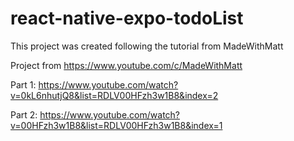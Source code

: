 # react-native-expo-todoList
This project was created following the tutorial from MadeWithMatt

Project from https://www.youtube.com/c/MadeWithMatt

Part 1: https://www.youtube.com/watch?v=0kL6nhutjQ8&list=RDLV00HFzh3w1B8&index=2

Part 2: https://www.youtube.com/watch?v=00HFzh3w1B8&list=RDLV00HFzh3w1B8&index=1
